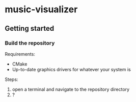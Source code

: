 # music-visualizer

## Getting started

### Build the repository
Requirements:
- CMake
- Up-to-date graphics drivers for whatever your system is

Steps:
1. open a terminal and navigate to the repository directory
1. ?
